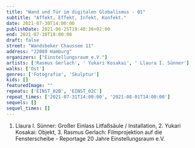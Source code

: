 ```yaml
---
title: "Wand und Tür im digitalen Globalismus - 01"
subtitle: "Affekt, Effekt, Infekt, Konfekt."
date: 2021-07-30T14:00:00
publishDate: 2021-06-25T19:40:36+02:00
end: 2021-07-30T18:00:00
draft: false
street: "Wandsbeker Chaussee 11"
address: "22089 Hamburg"
organizers: ["Einstellungsraum e.V."]
artists: ['Rasmus Gerlach', ' Yukari Kosakai', ' Llaura I. Sünner']
walks: ['Ost']
genres: ['Fotografie', 'Skulptur']
kids: []
featuredImage: ""
repeats: ['EINST_02B', 'EINST_02C']
repeat_times: ['2021-07-31T14:00:00', '2021-08-01T14:00:00']
sequels: []
sequel_times: []
---
```


1. Llaura I. Sünner: Großer Einlass Litfaßsäule / Installation, 2. Yukari Kosakai: Objekt, 3. Rasmus Gerlach: Filmprojektion auf die Fensterscheibe - Reportage 20 Jahre Einstellungsraum e.V.
